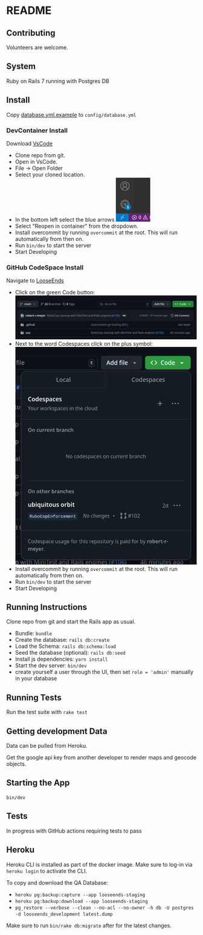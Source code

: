 # README

## Contributing
Volunteers are welcome.

## System
Ruby on Rails 7 running with Postgres DB


## Install

Copy [database.yml.example](config/database.yml.example) to `config/database.yml`


### DevContainer Install
Download [VsCode](https://code.visualstudio.com/download)

- Clone repo from git.
- Open in VsCode.
- File -> Open Folder
- Select your cloned location.
- In the bottom left select the blue arrows
![Open In Container](images/reopen.png)
- Select "Reopen in container" from the dropdown.
- Install overcommit by running `overcommit` at the root. This will run automatically from then on.
- Run `bin/dev` to start the server
- Start Developing

### GitHub CodeSpace Install
Navigate to [LooseEnds](https://github.com/looseendsproject/webapp)
- Click on the green Code button:
![CodeSpace](images/CodeSpace.png)
- Next to the word Codespaces click on the plus symbol:
![New Codespace](images/new_codespace.png)
- Install overcommit by running `overcommit` at the root. This will run automatically from then on.
- Run `bin/dev` to start the server
- Start Developing


## Running Instructions
Clone repo from git and start the Rails app as usual.
- Bundle: `bundle`
- Create the database: `rails db:create`
- Load the Schema: `rails db:schema:load`
- Seed the database (optional): `rails db:seed`
- Install js dependencies: `yarn install`
- Start the dev server: `bin/dev`
- create yourself a user through the UI, then set `role = 'admin'` manually in your database


## Running Tests
Run the test suite with `rake test`

## Getting development Data
Data can be pulled from Heroku.

Get the google api key from another developer to render maps and geocode objects.

## Starting the App
```
bin/dev
```

## Tests
In progress with GitHub actions requiring tests to pass


## Heroku
Heroku CLI is installed as part of the docker image. Make sure to log-in via `heroku login` to activate the CLI.

To copy and download the QA Database:
- `heroku pg:backup:capture --app looseends-staging`
- `heroku pg:backup:download --app looseends-staging`
- `pg_restore --verbose --clean --no-acl --no-owner -h db -U postgres -d looseends_development latest.dump`

Make sure to run `bin/rake db:migrate` after for the latest changes.